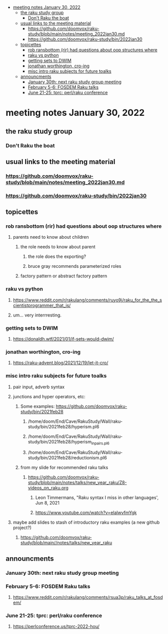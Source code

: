 - [meeting notes January 30, 2022](#org039d8dd)
  - [the raku study group](#org8827ca9)
    - [Don't Raku the boat](#orgf60f582)
  - [usual links to the meeting material](#org0008623)
    - [<https://github.com/doomvox/raku-study/blob/main/notes/meeting_2022jan30.md>](#org55ecb57)
    - [<https://github.com/doomvox/raku-study/bin/2022jan30>](#org5480863)
  - [topicettes](#org140ec05)
    - [rob ransbottom (rir) had questions about oop structures where](#org0025873)
    - [raku vs python](#org1c1956d)
    - [getting sets to DWIM](#org06cccec)
    - [jonathan worthington, cro-ing](#orgc48a4f6)
    - [misc intro raku subjects for future toalks](#orga163593)
  - [announcments](#orgdbe3998)
    - [January 30th: next raku study group meeting](#orgb2aa585)
    - [February 5-6: FOSDEM Raku talks](#orge98e46d)
    - [June 21-25: tprc: perl/raku conference](#orgffd8a78)


<a id="org039d8dd"></a>

# meeting notes January 30, 2022


<a id="org8827ca9"></a>

## the raku study group


<a id="orgf60f582"></a>

### Don't Raku the boat


<a id="org0008623"></a>

## usual links to the meeting material


<a id="org55ecb57"></a>

### <https://github.com/doomvox/raku-study/blob/main/notes/meeting_2022jan30.md>


<a id="org5480863"></a>

### <https://github.com/doomvox/raku-study/bin/2022jan30>


<a id="org140ec05"></a>

## topicettes


<a id="org0025873"></a>

### rob ransbottom (rir) had questions about oop structures where

1.  parents need to know about children

    1.  the role needs to know about parent
    
        1.  the role does the exporting?
        
        2.  bruce gray recommends parameterized roles
    
    2.  factory pattern or abstract factory pattern


<a id="org1c1956d"></a>

### raku vs python

1.  <https://www.reddit.com/r/rakulang/comments/ruyo9j/raku_for_the_the_scientistprogrammer_that_is/>

2.  um&#x2026; very interrresting.


<a id="org06cccec"></a>

### getting sets to DWIM

1.  <https://donaldh.wtf/2021/01/if-sets-would-dwim/>


<a id="orgc48a4f6"></a>

### jonathan worthington, cro-ing

1.  <https://raku-advent.blog/2021/12/19/let-it-cro/>


<a id="orga163593"></a>

### misc intro raku subjects for future toalks

1.  pair input, adverb syntax

2.  junctions and hyper operators, etc:

    1.  Some examples: <https://github.com/doomvox/raku-study/bin/2021feb28>
    
        1.  /home/doom/End/Cave/RakuStudy/Wall/raku-study/bin/2021feb28/hyperism.pl6
        
        2.  /home/doom/End/Cave/RakuStudy/Wall/raku-study/bin/2021feb28/hyperism<sub>in</sub><sub>pairs.pl6</sub>
        
        3.  /home/doom/End/Cave/RakuStudy/Wall/raku-study/bin/2021feb28/reductionism.pl6
    
    2.  from my slide for recommended raku talks
    
        1.  <https://github.com/doomvox/raku-study/blob/main/notes/talks/new_year_raku/Z8-videos_on_raku.org>
        
            1.  Leon Timmermans, "Raku syntax I miss in other languages', Jun 8, 2021
            
            2.  <https://www.youtube.com/watch?v=elalwvfmYgk>

3.  maybe add slides to stash of introductory raku examples (a new github project?)

    1.  <https://github.com/doomvox/raku-study/blob/main//notes/talks/new_year_raku>


<a id="orgdbe3998"></a>

## announcments


<a id="orgb2aa585"></a>

### January 30th: next raku study group meeting


<a id="orge98e46d"></a>

### February 5-6: FOSDEM Raku talks

1.  <https://www.reddit.com/r/rakulang/comments/rsua3p/raku_talks_at_fosdem/>


<a id="orgffd8a78"></a>

### June 21-25: tprc: perl/raku conference

1.  <https://perlconference.us/tprc-2022-hou/>
